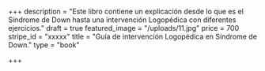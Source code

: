+++
description = "Este libro contiene un explicación desde lo que es el Síndrome de Down hasta una intervención Logopédica con diferentes ejercicios."
draft = true
featured_image = "/uploads/11.jpg"
price = 700
stripe_id = "xxxxx"
title = "Guía de intervención Logopédica en Síndrome de Down."
type = "book"

+++
